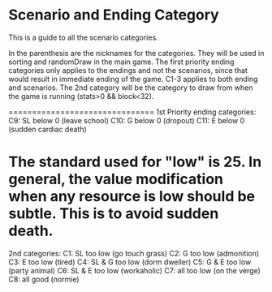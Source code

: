 # Scenario and Ending Category
This is a guide to all the scenario categories.

In the parenthesis are the nicknames for the categories.
They will be used in sorting and randomDraw in the main game.
The first priority ending categories only applies to the endings and not the scenarios,
since that would result in immediate ending of the game.
C1-3 applies to both ending and scenarios.
The 2nd category will be the category to draw from when the game is running (stats>0 && block<32).

===============================
1st Priority ending categories:
C9: SL below 0 (leave school)
C10: G below 0 (dropout)
C11: E below 0 (sudden cardiac death)


The standard used for "low" is 25.
In general, the value modification when any resource is low should be subtle.
This is to avoid sudden death.
===============================
2nd categories:
C1: SL too low (go touch grass)
C2: G too low (admonition)
C3: E too low (tired)
C4: SL & G too low (dorm dweller)
C5: G & E too low (party animal)
C6: SL & E too low (workaholic)
C7: all too low (on the verge)
C8: all good (normie)
